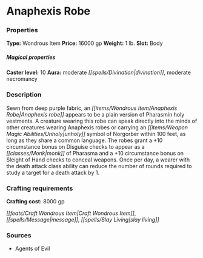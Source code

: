 ﻿---
Title: "Anaphexis Robe"
Type: "Wondrous Item"
Price: "16000 gp"
Weight: "1 lb."
Slot: "Body"
Caster level: "10"
Aura: "moderate divination, moderate necromancy"
Description: |
  "Sewn from deep purple fabric, an _Anaphexis robe_ appears to be a plain version of Pharasmin holy vestments. A creature wearing this robe can speak directly into the minds of other creatures wearing _Anaphexis robes_ or carrying an unholy symbol of Norgorber within 100 feet, as long as they share a common language. The robes grant a +10 circumstance bonus on Disguise checks to appear as a monk of Pharasma and a +10 circumstance bonus on Sleight of Hand checks to conceal weapons. Once per day, a wearer with the death attack class ability can reduce the number of rounds required to study a target for a death attack by 1."
Crafting cost: "8000 gp"
Sources: "['Agents of Evil']"
---

# Anaphexis Robe

### Properties

**Type:** Wondrous Item **Price:** 16000 gp **Weight:** 1 lb. **Slot:** Body

##### Magical properties

**Caster level:** 10 **Aura:** moderate _[[spells/Divination|divination]]_, moderate necromancy

### Description

Sewn from deep purple fabric, an _[[items/Wondrous Item/Anaphexis Robe|Anaphexis robe]]_ appears to be a plain version of Pharasmin holy vestments. A creature wearing this robe can speak directly into the minds of other creatures wearing Anaphexis robes or carrying an _[[items/Weapon Magic Abilities/Unholy|unholy]]_ symbol of Norgorber within 100 feet, as long as they share a common language. The robes grant a +10 circumstance bonus on Disguise checks to appear as a _[[classes/Monk|monk]]_ of Pharasma and a +10 circumstance bonus on Sleight of Hand checks to conceal weapons. Once per day, a wearer with the death attack class ability can reduce the number of rounds required to study a target for a death attack by 1.

### Crafting requirements

**Crafting cost:** 8000 gp

_[[feats/Craft Wondrous Item|Craft Wondrous Item]]_, _[[spells/Message|message]]_, _[[spells/Slay Living|slay living]]_

### Sources

* Agents of Evil